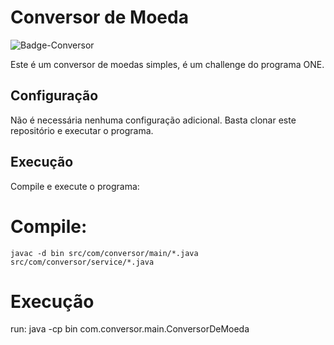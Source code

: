 # Conversor de Moeda

![Badge-Conversor](https://github.com/TheCrowCRW/ConversorDeMoedas/assets/92756285/9544fbb2-5fac-438b-a885-009514bcab3a)


Este é um conversor de moedas simples, é um challenge do programa ONE.

## Configuração

Não é necessária nenhuma configuração adicional. Basta clonar este repositório e executar o programa.

## Execução

Compile e execute o programa:

# Compile:
    javac -d bin src/com/conversor/main/*.java src/com/conversor/service/*.java

# Execução
run:
    java -cp bin com.conversor.main.ConversorDeMoeda
